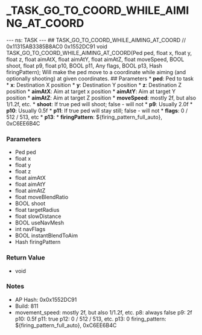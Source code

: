# _TASK_GO_TO_COORD_WHILE_AIMING_AT_COORD

--- ns: TASK --- ## TASK_GO_TO_COORD_WHILE_AIMING_AT_COORD  // 0x11315AB3385B8AC0 0x1552DC91 void TASK_GO_TO_COORD_WHILE_AIMING_AT_COORD(Ped ped, float x, float y, float z, float aimAtX, float aimAtY, float aimAtZ, float moveSpeed, BOOL shoot, float p9, float p10, BOOL p11, Any flags, BOOL p13, Hash firingPattern);  Will make the ped move to a coordinate while aiming (and optionally shooting) at given coordinates.  ## Parameters * **ped**: Ped to task * **x**: Destination X position * **y**: Destination Y position * **z**: Destination Z position * **aimAtX**: Aim at target x position * **aimAtY**: Aim at target Y position * **aimAtZ**: Aim at target Z position * **moveSpeed**: mostly 2f, but also 1/1.2f, etc. * **shoot**: If true ped will shoot; false - will not * **p9**: Usually 2.0f * **p10**: Usually 0.5f * **p11**: If true ped will stay still; false - will not * **flags**: 0 / 512 / 513, etc * **p13**: * **firingPattern**: ${firing_pattern_full_auto}, 0xC6EE6B4C

### Parameters
* Ped ped
* float x
* float y
* float z
* float aimAtX
* float aimAtY
* float aimAtZ
* float moveBlendRatio
* BOOL shoot
* float targetRadius
* float slowDistance
* BOOL useNavMesh
* int navFlags
* BOOL instantBlendToAim
* Hash firingPattern

### Return Value
* void

### Notes
* AP Hash: 0x0x1552DC91
* Build: 811
* movement_speed: mostly 2f, but also 1/1.2f, etc.
p8: always false
p9: 2f
p10: 0.5f
p11: true
p12: 0 / 512 / 513, etc.
p13: 0
firing_pattern: ${firing_pattern_full_auto}, 0xC6EE6B4C

